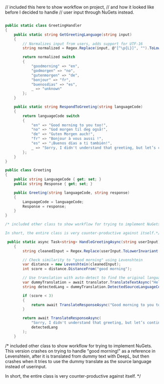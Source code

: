 // included this here to show workflow on project,
// and how it looked like before I decided to handle
// user input through NuGets instead.

```csharp

public static class GreetingHandler
{
    public static string GetGreetingLanguage(string input)
    {
        // Normalizes input from users, adds support for UTF-16
        string normalized = Regex.Replace(input, @"[^\p{L}]", "").ToLowerInvariant();

        return normalized switch
        {
            "goodmorning" => "en",
            "godmorgen" => "no",
            "gutenmorgen" => "de",
            "bonjour" => "fr",
            "buenosdias" => "es",
            _ => "unknown"
        };
    }

    public static string RespondToGreeting(string languageCode)
    {
        return languageCode switch
        {
            "en" => "Good morning to you too!",
            "no" => "God morgen til deg også!",
            "de" => "Guten Morgen auch!",
            "fr" => "Bonjour à vous aussi !",
            "es" => "¡Buenos días a ti también!",
            _ => "Sorry, I didn't understand that greeting, but let’s continue..."
        };
    }
}

public class Greeting
{
    public string LanguageCode { get; set; }
    public string Response { get; set; }

    public Greeting(string languageCode, string response)
    {
        LanguageCode = languageCode;
        Response = response;
    }
}

/* included other class to show workflow for trying to implement NuGets. This version of HandleGreetingAsync tries to handle "good morning!" as a reference in Levenshtein, after it is translated from dummy text with DeepL, but then crashes when it tries to use the dummy translate as the source language instead of userinput.

In short, the entire class is very counter-productive against itself.*/

 public static async Task<string> HandleGreetingAsync(string userInput)
    {
        string cleanedInput = Regex.Replace(userInput.ToLowerInvariant(), @"[^\w\s]", "").Trim();

        // Check similarity to "good morning" using Levenshtein
        var distance = new Levenshtein(cleanedInput);
        int score = distance.DistanceFrom("good morning");

        // Use translation with auto-detect to find the original language
        var dummyTranslation = await translator.TranslateTextAsync("Hello", null, "en-GB"); // Dummy translation to detect language
        string detectedLang = dummyTranslation.DetectedSourceLanguageCode.ToUpper();

        if (score < 3)
        {
            return await TranslateResponseAsync("Good morning to you too!", detectedLang);
        }

        return await TranslateResponseAsync(
            "Sorry, I didn't understand that greeting, but let’s continue...",
            detectedLang
        );
    }

```

/\* included other class to show workflow for trying to implement NuGets. This version crashes on trying to handle "good morning!" as a reference in Levenshtein, after it is translated from dummy text with DeepL, but then crashes when it tries to use the dummy translate as the source language instead of userinput.

In short, the entire class is very counter-productive against itself. \*/
